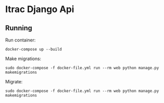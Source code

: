 # Itrac Django Api

## Running

Run container:

    docker-compose up --build

Make migrations:

    sudo docker-compose -f docker-file.yml run --rm web python manage.py makemigrations

Migrate:

    sudo docker-compose -f docker-file.yml run --rm web python manage.py makemigrations